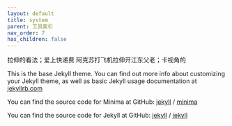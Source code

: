 ```yaml
---
layout: default
title: system
parent: 工具索引
nav_order: 7
has_children: false
---
```


拉伸的看法；爱上快递费
阿克苏打飞机拉伸开江东父老；卡视角的

This is the base Jekyll theme. You can find out more info about customizing your Jekyll theme, as well as basic Jekyll usage documentation at [jekyllrb.com](https://jekyllrb.com/)

You can find the source code for Minima at GitHub:
[jekyll][jekyll-organization] /
[minima](https://github.com/jekyll/minima)

You can find the source code for Jekyll at GitHub:
[jekyll][jekyll-organization] /
[jekyll](https://github.com/jekyll/jekyll)


[jekyll-organization]: https://github.com/jekyll
